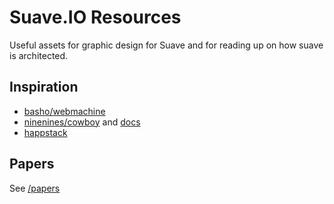 # Suave.IO Resources

Useful assets for graphic design for Suave and for reading up on how suave is
architected.

## Inspiration

 - [basho/webmachine](https://github.com/basho/webmachine/wiki)
 - [ninenines/cowboy](https://github.com/ninenines/cowboy)
   and [docs](http://ninenines.eu/docs/en/cowboy/1.0/guide/rest_handlers/)
 - [happstack](http://happstack.com/docs/crashcourse/index.html)

## Papers

See [/papers](https://github.com/SuaveIO/resources/tree/master/papers)
